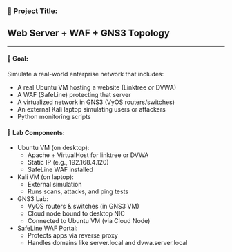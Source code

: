 ### 🧱 Project Title:  
## Web Server + WAF + GNS3 Topology
---
#### 🎯 Goal:  
Simulate a real-world enterprise network that includes:
- A real Ubuntu VM hosting a website (Linktree or DVWA)  
- A WAF (SafeLine) protecting that server  
- A virtualized network in GNS3 (VyOS routers/switches)  
- An external Kali laptop simulating users or attackers  
- Python monitoring scripts

#### 🧩 Lab Components:
- Ubuntu VM (on desktop):
  - Apache + VirtualHost for linktree or DVWA
  - Static IP (e.g., 192.168.4.120)
  - SafeLine WAF installed
- Kali VM (on laptop):
  - External simulation
  - Runs scans, attacks, and ping tests
- GNS3 Lab:
  - VyOS routers & switches (in GNS3 VM)
  - Cloud node bound to desktop NIC
  - Connected to Ubuntu VM (via Cloud Node)
- SafeLine WAF Portal:
  - Protects apps via reverse proxy
  - Handles domains like server.local and dvwa.server.local
